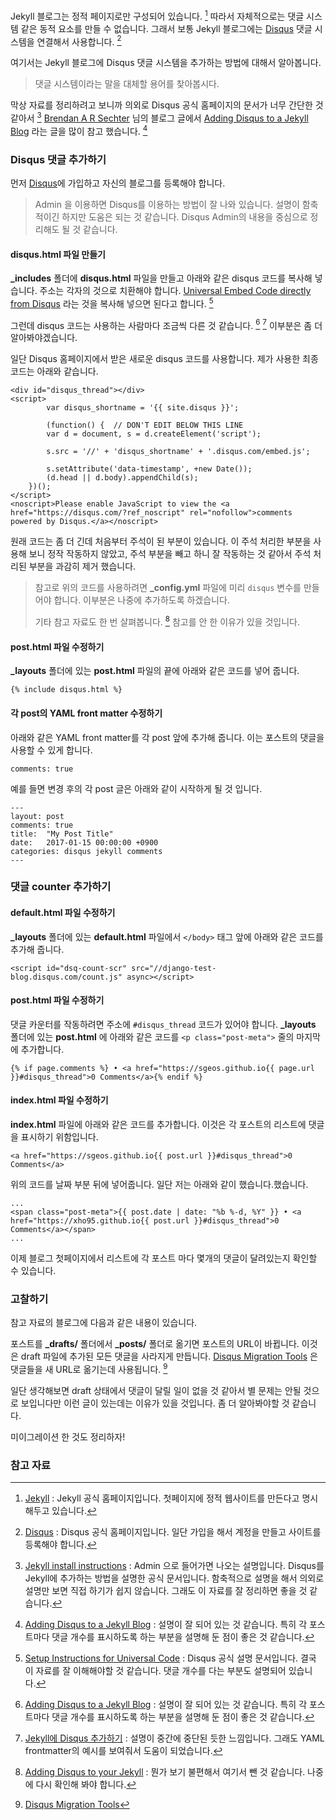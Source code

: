 Jekyll 블로그는 정적 페이지로만 구성되어 있습니다. [^jekyllrb] 따라서 자체적으로는 댓글 시스템 같은 동적 요소를 만들 수 없습니다. 그래서 보통 Jekyll 블로그에는 [Disqus](https://disqus.com) 댓글 시스템을 연결해서 사용합니다. [^disqus]

여기서는 Jekyll 블로그에 Disqus 댓글 시스템을 추가하는 방법에 대해서 알아봅니다. 

> 댓글 시스템이라는 말을 대체할 용어를 찾아봅시다.

막상 자료를 정리하려고 보니까 의외로 Disqus 공식 홈페이지의 문서가 너무 간단한 것 같아서 [^admin] [Brendan A R Sechter](http://sgeos.github.io) 님의  블로그 글에서 [Adding Disqus to a Jekyll Blog](http://sgeos.github.io/jekyll/disqus/2016/02/14/adding-disqus-to-a-jekyll-blog.html) 라는 글을 많이 참고 했습니다. [^sgeos]

### Disqus 댓글 추가하기

먼저 [Disqus](https://disqus.com)에 가입하고 자신의 블로그를 등록해야 합니다.

> Admin 을 이용하면 Disqus를 이용하는 방법이 잘 나와 있습니다. 설명이 함축적이긴 하지만 도움은 되는 것 같습니다. Disqus Admin의 내용을 중심으로 정리해도 될 것 같습니다. 

#### disqus.html 파일 만들기
 
**_includes** 폴더에 **disqus.html** 파일을 만들고 아래와 같은 disqus 코드를 복사해 넣습니다. 주소는 각자의 것으로 치환해야 합니다. [Universal Embed Code directly from Disqus](https://django-test-blog.disqus.com/admin/universalcode/) 라는 것을 복사해 넣으면 된다고 합니다. [^disqus-universalcode]

그런데 disqus 코드는 사용하는 사람마다 조금씩 다른 것 같습니다. [^sgeos] [^aweekj] 이부분은 좀 더 알아봐야겠습니다. 

일단 Disqus 홈페이지에서 받은 새로운 disqus 코드를 사용합니다. 제가 사용한 최종 코드는 아래와 같습니다.

```
<div id="disqus_thread"></div>
<script>
		var disqus_shortname = '{{ site.disqus }}';

		(function() {  // DON'T EDIT BELOW THIS LINE
        var d = document, s = d.createElement('script');

        s.src = '//' + 'disqus_shortname' + '.disqus.com/embed.js';

        s.setAttribute('data-timestamp', +new Date());
        (d.head || d.body).appendChild(s);
    })();
</script>
<noscript>Please enable JavaScript to view the <a href="https://disqus.com/?ref_noscript" rel="nofollow">comments powered by Disqus.</a></noscript>
```

원래 코드는 좀 더 긴데 처음부터 주석이 된 부분이 있습니다. 이 주석 처리한 부분을 사용해 보니 정작 작동하지 않았고, 주석 부분을 빼고 하니 잘 작동하는 것 같아서 주석 처리된 부분을 과감히 제거 했습니다.

> 참고로 위의 코드를 사용하려면 **_config.yml** 파일에 미리 `disqus` 변수를 만들어야 합니다. 이부분은 나중에 추가하도록 하겠습니다.
> 
> 기타 참고 자료도 한 번 살펴봅니다. [^perfectlyrandom] 참고를 안 한 이유가 있을 것입니다.

#### post.html 파일 수정하기

**_layouts** 폴더에 있는 **post.html** 파일의 끝에 아래와 같은 코드를 넣어 줍니다.

```
{% include disqus.html %}
```

#### 각 post의 YAML front matter 수정하기

아래와 같은 YAML front matter를 각 post 앞에 추가해 줍니다. 이는 포스트의 댓글을 사용할 수 있게 합니다.

```
comments: true
```

예를 들면 변경 후의 각 post 글은 아래와 같이 시작하게 될 것 입니다.

```
---
layout: post
comments: true
title:  "My Post Title"
date:   2017-01-15 00:00:00 +0900
categories: disqus jekyll comments
---
```

### 댓글 counter 추가하기

#### **default.html** 파일 수정하기

**_layouts** 폴더에 있는 **default.html** 파일에서 `</body>` 태그 앞에 아래와 같은 코드를 추가해 줍니다. 

```
<script id="dsq-count-scr" src="//django-test-blog.disqus.com/count.js" async></script>
```

#### **post.html** 파일 수정하기

댓글 카운터를 작동하려면 주소에 `#disqus_thread` 코드가 있어야 합니다. **_layouts** 폴더에 있는 **post.html** 에 아래와 같은 코드를 `<p class="post-meta">` 줄의 마지막에 추가합니다.

```
{% if page.comments %} • <a href="https://sgeos.github.io{{ page.url }}#disqus_thread">0 Comments</a>{% endif %}
```

#### **index.html** 파일 수정하기

**index.html** 파일에 아래와 같은 코드를 추가합니다. 이것은 각 포스트의 리스트에 댓글을 표시하기 위함입니다.

```
<a href="https://sgeos.github.io{{ post.url }}#disqus_thread">0 Comments</a>
```

위의 코드를 날짜 부분 뒤에 넣어줍니다. 일단 저는 아래와 같이 했습니다.했습니다.

```
...
<span class="post-meta">{{ post.date | date: "%b %-d, %Y" }} • <a href="https://xho95.github.io{{ post.url }}#disqus_thread">0 Comments</a></span>
...
```

이제 블로그 첫페이지에서 리스트에 각 포스트 마다 몇개의 댓글이 달려있는지 확인할 수 있습니다.

### 고찰하기 

참고 자료의 블로그에 다음과 같은 내용이 있습니다.

포스트를  **_drafts/** 폴더에서 **_posts/** 폴더로 옮기면 포스트의 URL이 바뀝니다. 이것은 draft 파일에 추가된 모든 댓글을 사라지게 만듭니다. [Disqus Migration Tools](https://help.disqus.com/customer/portal/articles/286778-migration-tools) 은 댓글들을 새 URL로 옮기는데 사용됩니다. [^disqus-migration-tools]

일단 생각해보면 draft 상태에서 댓글이 달릴 일이 없을 것 같아서 별 문제는 안될 것으로 보입니다만 이런 글이 있는데는 이유가 있을 것입니다. 좀 더 알아봐야할 것 같습니다.

미이그레이션 한 것도 정리하자!

### 참고 자료

[^jekyllrb]: [Jekyll](https://jekyllrb.com) : Jekyll 공식 홈페이지입니다. 첫페이지에 정적 웹사이트를 만든다고 명시해두고 있습니다.

[^disqus]: [Disqus](https://disqus.com) : Disqus 공식 홈페이지입니다. 일단 가입을 해서 계정을 만들고 사이트를 등록해야 합니다.

[^admin]: [Jekyll install instructions](https://xho95githubio.disqus.com/admin/settings/jekyll/) : Admin 으로 들어가면 나오는 설명입니다. Disqus를 Jekyll에 추가하는 방법을 설명한 공식 문서입니다. 함축적으로 설명을 해서 의외로 설명만 보면 직접 하기가 쉽지 않습니다. 그래도 이 자료를 잘 정리하면 좋을 것 같습니다.

[^sgeos]: [Adding Disqus to a Jekyll Blog](http://sgeos.github.io/jekyll/disqus/2016/02/14/adding-disqus-to-a-jekyll-blog.html) : 설명이 잘 되어 있는 것 같습니다. 특히 각 포스트마다 댓글 개수를 표시하도록 하는 부분을 설명해 둔 점이 좋은 것 같습니다.

[^disqus-universalcode]: [Setup Instructions for Universal Code](https://django-test-blog.disqus.com/admin/universalcode/#configuration-variables) : Disqus 공식 설명 문서입니다. 결국 이 자료를 잘 이해해야할 것 같습니다. 댓글 개수를 다는 부분도 설명되어 있습니다.

[^aweekj]: [Jekyll에 Disqus 추가하기](https://aweekj.github.io/2016-08-09/add-disqus-to-jekyll/) : 설명이 중간에 중단된 듯한 느낌입니다. 그래도 YAML frontmatter의 예시를 보여줘서 도움이 되었습니다.

[^perfectlyrandom]: [Adding Disqus to your Jekyll](http://www.perfectlyrandom.org/2014/06/29/adding-disqus-to-your-jekyll-powered-github-pages/) : 뭔가 보기 불편해서 여기서 뺀 것 같습니다. 나중에 다시 확인해 봐야 합니다.

[^disqus-migration-tools]: [Disqus Migration Tools](https://help.disqus.com/customer/portal/articles/286778-migration-tools)
